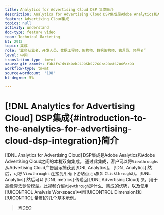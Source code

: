 ```yaml
---
title: Analytics for Advertising Cloud DSP 集成简介
description: Analytics for Advertising Cloud DSP集成是Adobe Analytics和Adobe Advertising Cloud之间的本机双向集成。 通过此集成，客户可以将Advertising Cloud广告印象中的透视捕获到Analytics中。 然后，Analytics可将“查看次数”连接到所有下游站点活动（就像点进一样）。 然后，Analytics可以将量度传递回Advertising Cloud，用于高级算法竞价模型。 此视频介绍了Viewthrough的功能、集成的优势，以及使用Analysis Workspace中新Dimension/量度的几个基本示例。
feature: Advertising Cloud集成
topics: null
activity: understand
doc-type: feature video
team: Technical Marketing
kt: 2913
topic: 集成
role: “业务从业者、开发人员、数据工程师、架构师、数据架构师、管理员、领导者”
level: 中间
translation-type: tm+mt
source-git-commit: f3b3fa7d91b0cb21005b57768ca23ed6700fcc03
workflow-type: tm+mt
source-wordcount: '198'
ht-degree: 5%

---
```



# [!DNL Analytics for Advertising Cloud] DSP集成{#introduction-to-the-analytics-for-advertising-cloud-dsp-integration}简介

[!DNL Analytics for Advertising Cloud] DSP集成是Adobe Analytics和Adobe Advertising Cloud之间的本机双向集成。 通过此集成，客户可以将`Viewthroughs`从Advertising Cloud广告展示捕获到[!DNL Analytics]。 [!DNL Analytics] 然后，可将 `Viewthroughs` 连接到所有下游站点活动(如 `Clickthrough`a)。[!DNL Analytics] 然后可以 [!DNL metrics] 传递回 [!DNL Advertising Cloud] 来，用于高级算法竞价模型。此视频介绍`Viewthrough`是什么、集成的优势，以及使用[!UICONTROL Analysis Workspace]中新[!UICONTROL Dimension]和[!UICONTROL 量度]的几个基本示例。

>[!VIDEO](https://video.tv.adobe.com/v/27237/?quality=9)
